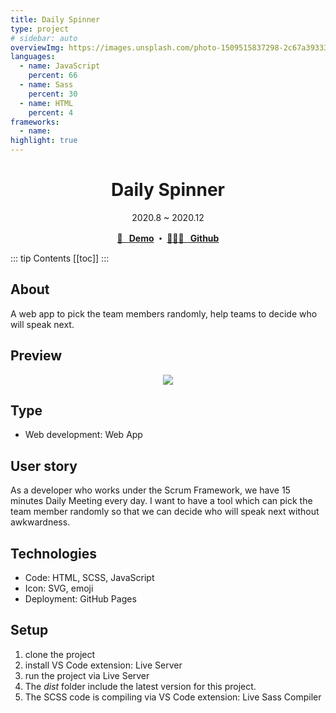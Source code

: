 ```yaml
---
title: Daily Spinner
type: project
# sidebar: auto
overviewImg: https://images.unsplash.com/photo-1509515837298-2c67a3933321?ixlib=rb-1.2.1&ixid=eyJhcHBfaWQiOjEyMDd9&auto=format&fit=crop&w=934&q=80
languages:
  - name: JavaScript
    percent: 66
  - name: Sass
    percent: 30
  - name: HTML
    percent: 4
frameworks:
  - name:
highlight: true
---
```


<h1 align="center">Daily Spinner</h1>
<div align="center">2020.8 ~ 2020.12</div>

<p align="center">
  <strong>
   <a href="https://dailyspinner.netlify.app/" target="_blank">🚀 &nbsp; Demo</a>
   ・ <a href="https://github.com/JooYoo/js-dailySpinner" target="_blank">👨🏻‍💻 &nbsp; Github</a>
  </strong>
</p>

::: tip Contents
[[toc]]
:::

## About

A web app to pick the team members randomly, help teams to decide who will speak next.

## Preview

<p align="center">
  <img src="https://media2.giphy.com/media/2K44FM6XOXf9czA9PC/giphy.gif" />
</p>

## Type

- Web development: Web App

## User story

As a developer who works under the Scrum Framework, we have 15 minutes Daily Meeting every day. I want to have a tool which can pick the team member randomly so that we can decide who will speak next without awkwardness.

## Technologies

- Code: HTML, SCSS, JavaScript
- Icon: SVG, emoji
- Deployment: GitHub Pages

## Setup

1. clone the project
2. install VS Code extension: Live Server
3. run the project via Live Server
4. The _dist_ folder include the latest version for this project.
5. The SCSS code is compiling via VS Code extension: Live Sass Compiler

